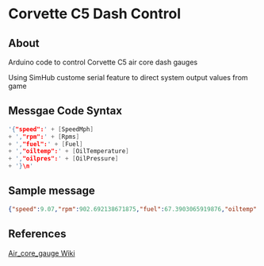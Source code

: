 # Corvette C5 Dash Control

## About

Arduino code to control Corvette C5 air core dash gauges

Using SimHub custome serial feature to direct system output values from game

## Messgae Code Syntax

```C
'{"speed":' + [SpeedMph] 
+ ',"rpm":' + [Rpms]
+ ',"fuel":' + [Fuel] 
+ ',"oiltemp":' + [OilTemperature] 
+ ',"oilpres":' + [OilPressure]
+ '}\n'
```

## Sample message

```json
{"speed":9.07,"rpm":902.692138671875,"fuel":67.3903065919876,"oiltemp":81.22,"oilpres":7.39}
```

## References

[Air_core_gauge Wiki](https://en.wikipedia.org/wiki/Air_core_gauge)
